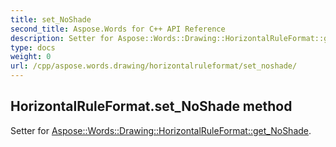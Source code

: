 ```yaml
---
title: set_NoShade
second_title: Aspose.Words for C++ API Reference
description: Setter for Aspose::Words::Drawing::HorizontalRuleFormat::get_NoShade. 
type: docs
weight: 0
url: /cpp/aspose.words.drawing/horizontalruleformat/set_noshade/
---
```

## HorizontalRuleFormat.set_NoShade method


Setter for [Aspose::Words::Drawing::HorizontalRuleFormat::get_NoShade](./get_noshade/).

